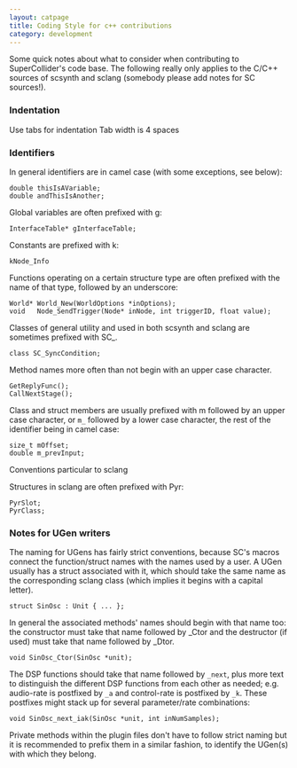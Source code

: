 ```yaml
---
layout: catpage
title: Coding Style for c++ contributions
category: development
---
```



Some quick notes about what to consider when contributing to SuperCollider's code base. The following really only applies to the C/C++ sources of scsynth and sclang (somebody please add notes for SC sources!).

### Indentation

Use tabs for indentation
Tab width is 4 spaces

### Identifiers

In general identifiers are in camel case (with some exceptions, see below):

    double thisIsAVariable;
    double andThisIsAnother;

Global variables are often prefixed with g:

    InterfaceTable* gInterfaceTable;

Constants are prefixed with k:

    kNode_Info

Functions operating on a certain structure type are often prefixed with the name of that type, followed by an underscore:

    World* World_New(WorldOptions *inOptions);
    void   Node_SendTrigger(Node* inNode, int triggerID, float value);

Classes of general utility and used in both scsynth and sclang are sometimes prefixed with SC_.

    class SC_SyncCondition;

Method names more often than not begin with an upper case character.

    GetReplyFunc();
    CallNextStage();

Class and struct members are usually prefixed with m followed by an upper case character, or `m_` followed by a lower case character, the rest of the identifier being in camel case:

    size_t mOffset;
    double m_prevInput;


Conventions particular to sclang

Structures in sclang are often prefixed with Pyr:

    PyrSlot;
    PyrClass;


### Notes for UGen writers

The naming for UGens has fairly strict conventions, because SC's macros connect the function/struct names with the names used by a user. A UGen usually has a struct associated with it, which should take the same name as the corresponding sclang class (which implies it begins with a capital letter).

    struct SinOsc : Unit { ... };

In general the associated methods' names should begin with that name too: the constructor must take that name followed by _Ctor and the destructor (if used) must take that name followed by _Dtor.

    void SinOsc_Ctor(SinOsc *unit);

The DSP functions should take that name followed by `_next`, plus more text to distinguish the different DSP functions from each other as needed; e.g. audio-rate is postfixed by `_a` and control-rate is postfixed by `_k`. These postfixes might stack up for several parameter/rate combinations:

    void SinOsc_next_iak(SinOsc *unit, int inNumSamples);

Private methods within the plugin files don't have to follow strict naming but it is recommended to prefix them in a similar fashion, to identify the UGen(s) with which they belong.


